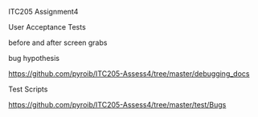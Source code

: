 ITC205 Assignment4

User Acceptance Tests

before and after screen grabs

bug hypothesis

https://github.com/pyroib/ITC205-Assess4/tree/master/debugging_docs

Test Scripts

https://github.com/pyroib/ITC205-Assess4/tree/master/test/Bugs


